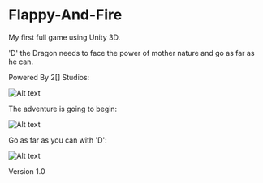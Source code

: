 Flappy-And-Fire
===============

My first full game using Unity 3D. 

'D' the Dragon needs to face the power of mother nature and go as far as he can. 

Powered By 2[] Studios:

![Alt text](http://galesso.me/flappyandfire/preview/ToArray.jpg "2[] Studios")

The adventure is going to begin:

![Alt text](http://galesso.me/flappyandfire/preview/Menu.jpg "Menu")

Go as far as you can with 'D':

![Alt text](http://galesso.me/flappyandfire/preview/Adventure.jpg "Menu")

Version 1.0


